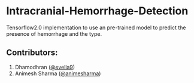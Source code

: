 # Intracranial-Hemorrhage-Detection
Tensorflow2.0 implementation to use an pre-trained model to predict the presence of hemorrhage and the type.



## Contributors:
 1. Dhamodhran ([@svella9](https://github.com/svella9))
 2. Animesh Sharma ([@animesharma](https://github.com/animesharma))

